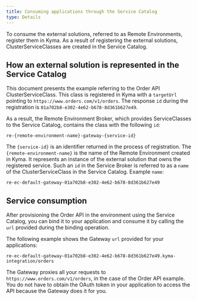 ```yaml
---
title: Consuming applications through the Service Catalog
type: Details
---
```


To consume the external solutions, referred to as Remote Environments, register them in Kyma. As a result of registering the external solutions, ClusterServiceClasses are created in the Service Catalog.

## How an external solution is represented in the Service Catalog

This document presents the example referring to the Order API ClusterServiceClass. This class is registered in Kyma with a `targetUrl` pointing to `https://www.orders.com/v1/orders`. The response `id` during the registration is `01a702b8-e302-4e62-b678-8d361b627e49`.

As a result, the Remote Environment Broker, which provides ServiceClasses to the Service Catalog, contains the class with the following `id`:
```
re-{remote-environment-name}-gateway-{service-id}
```
The `{service-id}` is an identifier returned in the process of registration. The `{remote-environment-name}` is the name of the Remote Environment created in Kyma. It represents an instance of the external solution that owns the registered service. Such an `id` in the Service Broker is referred to as a `name` of the ClusterServiceClass in the Service Catalog.
Example `name`:
```
re-ec-default-gateway-01a702b8-e302-4e62-b678-8d361b627e49
```

## Service consumption

After provisioning the Order API in the environment using the Service Catalog, you can bind it to your application and consume it by calling the `url` provided during the binding operation.

The following example shows the Gateway `url` provided for your applications:
```
re-ec-default-gateway-01a702b8-e302-4e62-b678-8d361b627e49.kyma-integration/orders
```
The Gateway proxies all your requests to `https://www.orders.com/v1/orders`, in the case of the Order API example. You do not have to obtain the OAuth token in your application to access the API because the Gateway does it for you.
